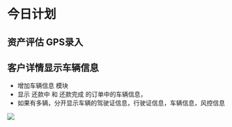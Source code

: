 # 今日计划

## 资产评估 GPS录入

## 客户详情显示车辆信息

- 增加车辆信息 模块
- 显示 还款中 和 还款完成 的订单中的车辆信息，
- 如果有多辆，分开显示车辆的驾驶证信息，行驶证信息，车辆信息，风控信息

![](https://images-cdn.shimo.im/VFd2Ay4YLvofUSRJ/image.png)